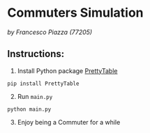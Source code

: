 # Commuters Simulation

_by Francesco Piazza (77205)_

## Instructions:
1. Install Python package [PrettyTable](https://pypi.python.org/pypi/PrettyTable)
```
pip install PrettyTable
```
2. Run `main.py`
```
python main.py
```
3. Enjoy being a Commuter for a while